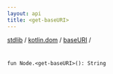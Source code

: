 ```yaml
---
layout: api
title: <get-baseURI>
---
```

[stdlib](../../index.md) / [kotlin.dom](../index.md) / [baseURI](index.md) / [<get-baseURI>](_get-baseURI_.md)

# <get-baseURI>

```
fun Node.<get-baseURI>(): String
```
